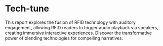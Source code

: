 # Tech-tune
This report explores the fusion of RFID technology with auditory engagement, allowing RFID readers to trigger audio playback via speakers, creating immersive interactive experiences. Discover the transformative power of blending technologies for compelling narratives.
